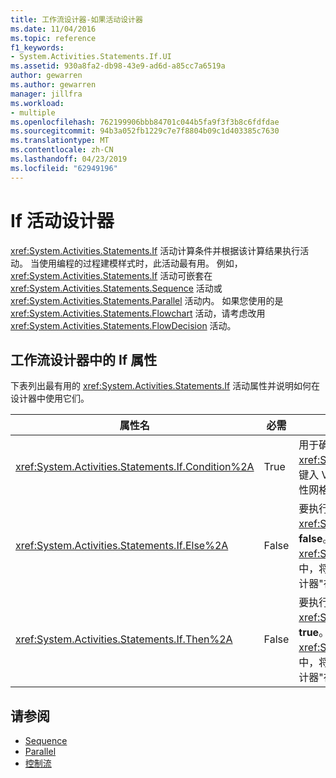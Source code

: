 ```yaml
---
title: 工作流设计器-如果活动设计器
ms.date: 11/04/2016
ms.topic: reference
f1_keywords:
- System.Activities.Statements.If.UI
ms.assetid: 930a8fa2-db98-43e9-ad6d-a85cc7a6519a
author: gewarren
ms.author: gewarren
manager: jillfra
ms.workload:
- multiple
ms.openlocfilehash: 762199906bbb84701c044b5fa9f3f3b8c6fdfdae
ms.sourcegitcommit: 94b3a052fb1229c7e7f8804b09c1d403385c7630
ms.translationtype: MT
ms.contentlocale: zh-CN
ms.lasthandoff: 04/23/2019
ms.locfileid: "62949196"
---
```

# <a name="if-activity-designer"></a>If 活动设计器

<xref:System.Activities.Statements.If> 活动计算条件并根据该计算结果执行活动。 当使用编程的过程建模样式时，此活动最有用。 例如，<xref:System.Activities.Statements.If> 活动可嵌套在 <xref:System.Activities.Statements.Sequence> 活动或 <xref:System.Activities.Statements.Parallel> 活动内。 如果您使用的是 <xref:System.Activities.Statements.Flowchart> 活动，请考虑改用 <xref:System.Activities.Statements.FlowDecision> 活动。

## <a name="if-properties-in-the-workflow-designer"></a>工作流设计器中的 If 属性

下表列出最有用的 <xref:System.Activities.Statements.If> 活动属性并说明如何在设计器中使用它们。

|属性名|必需|用法|
|-|--------------|-|
|<xref:System.Activities.Statements.If.Condition%2A>|True|用于确定要执行哪个子活动的条件。 若要设置<xref:System.Activities.Statements.If.Condition%2A>，键入 Visual Basic 表达式**条件**框**如果**活动设计器或在属性网格中。|
|<xref:System.Activities.Statements.If.Else%2A>|False|要执行的活动<xref:System.Activities.Statements.If.Condition%2A>是**false**。 若要添加活动，则由<xref:System.Activities.Statements.If.Else%2A>分支中，将活动从**工具箱**到**Else**框**如果**带提示文本的活动设计器"在此处放置活动"。|
|<xref:System.Activities.Statements.If.Then%2A>|False|要执行的活动<xref:System.Activities.Statements.If.Condition%2A>是**true**。 若要添加活动，则由<xref:System.Activities.Statements.If.Then%2A>分支中，将活动从**工具箱**到**然后**框**如果**带提示文本的活动设计器"在此处放置活动"。|

## <a name="see-also"></a>请参阅

- [Sequence](../workflow-designer/sequence-activity-designer.md)
- [Parallel](../workflow-designer/parallel-activity-designer.md)
- [控制流](../workflow-designer/control-flow-activity-designers.md)